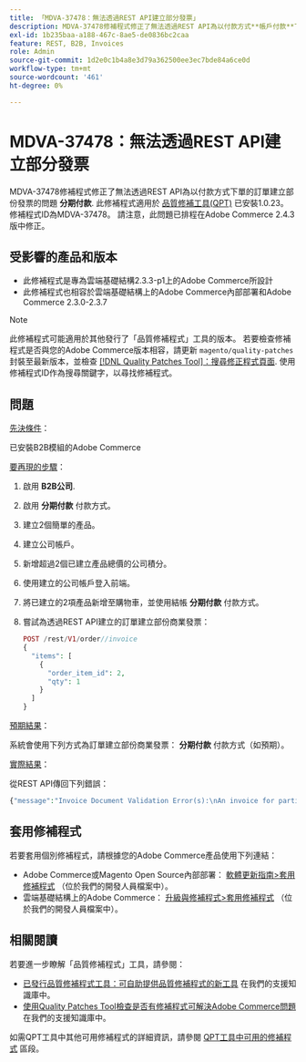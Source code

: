 ```yaml
---
title: 「MDVA-37478：無法透過REST API建立部分發票」
description: MDVA-37478修補程式修正了無法透過REST API為以付款方式**帳戶付款**下單的訂單建立部份發票的問題。 安裝[Quality Patches Tool (QPT)](https://devdocs.magento.com/guides/v2.4/comp-mgr/patching.html#mqp) 1.0.23後，即可使用此修補程式。 修補程式ID為MDVA-37478。 請注意，此問題已排程在Adobe Commerce 2.4.3版中修正。
exl-id: 1b235baa-a188-467c-8ae5-de0836bc2caa
feature: REST, B2B, Invoices
role: Admin
source-git-commit: 1d2e0c1b4a8e3d79a362500ee3ec7bde84a6ce0d
workflow-type: tm+mt
source-wordcount: '461'
ht-degree: 0%

---
```


# MDVA-37478：無法透過REST API建立部分發票

MDVA-37478修補程式修正了無法透過REST API為以付款方式下單的訂單建立部份發票的問題 **分期付款**. 此修補程式適用於 [品質修補工具(QPT)](https://devdocs.magento.com/guides/v2.4/comp-mgr/patching.html#mqp) 已安裝1.0.23。 修補程式ID為MDVA-37478。 請注意，此問題已排程在Adobe Commerce 2.4.3版中修正。

## 受影響的產品和版本

* 此修補程式是專為雲端基礎結構2.3.3-p1上的Adobe Commerce所設計
* 此修補程式也相容於雲端基礎結構上的Adobe Commerce內部部署和Adobe Commerce 2.3.0-2.3.7

>[!NOTE]
>
>此修補程式可能適用於其他發行了「品質修補程式」工具的版本。 若要檢查修補程式是否與您的Adobe Commerce版本相容，請更新 `magento/quality-patches` 封裝至最新版本，並檢查 [[!DNL Quality Patches Tool]：搜尋修正程式頁面](https://devdocs.magento.com/quality-patches/tool.html#patch-grid). 使用修補程式ID作為搜尋關鍵字，以尋找修補程式。

## 問題

<u>先決條件</u>：

已安裝B2B模組的Adobe Commerce

<u>要再現的步驟</u>：

1. 啟用 **B2B公司**.
1. 啟用 **分期付款** 付款方式。
1. 建立2個簡單的產品。
1. 建立公司帳戶。
1. 新增超過2個已建立產品總價的公司積分。
1. 使用建立的公司帳戶登入前端。
1. 將已建立的2項產品新增至購物車，並使用結帳 **分期付款** 付款方式。
1. 嘗試為透過REST API建立的訂單建立部份商業發票：

   ```php
   POST /rest/V1/order//invoice
   {
     "items": [
       {
         "order_item_id": 2,
         "qty": 1
       }
     ]
   }
   ```

<u>預期結果</u>：

系統會使用下列方式為訂單建立部份商業發票： **分期付款** 付款方式（如預期）。

<u>實際結果</u>：

從REST API傳回下列錯誤：

```php
{"message":"Invoice Document Validation Error(s):\nAn invoice for partial quantities cannot be issued for this order. To continue, change the specified quantity to the full quantity."}
```

## 套用修補程式

若要套用個別修補程式，請根據您的Adobe Commerce產品使用下列連結：

* Adobe Commerce或Magento Open Source內部部署： [軟體更新指南>套用修補程式](https://devdocs.magento.com/guides/v2.4/comp-mgr/patching/mqp.html) （位於我們的開發人員檔案中）。
* 雲端基礎結構上的Adobe Commerce： [升級與修補程式>套用修補程式](https://devdocs.magento.com/cloud/project/project-patch.html) （位於我們的開發人員檔案中）。

## 相關閱讀

若要進一步瞭解「品質修補程式」工具，請參閱：

* [已發行品質修補程式工具：可自助提供品質修補程式的新工具](/help/announcements/adobe-commerce-announcements/magento-quality-patches-released-new-tool-to-self-serve-quality-patches.md) 在我們的支援知識庫中。
* [使用Quality Patches Tool檢查是否有修補程式可解決Adobe Commerce問題](/help/support-tools/patches-available-in-qpt-tool/check-patch-for-magento-issue-with-magento-quality-patches.md) 在我們的支援知識庫中。

如需QPT工具中其他可用修補程式的詳細資訊，請參閱 [QPT工具中可用的修補程式](https://support.magento.com/hc/en-us/sections/360010506631-Patches-available-in-QPT-tool-) 區段。
